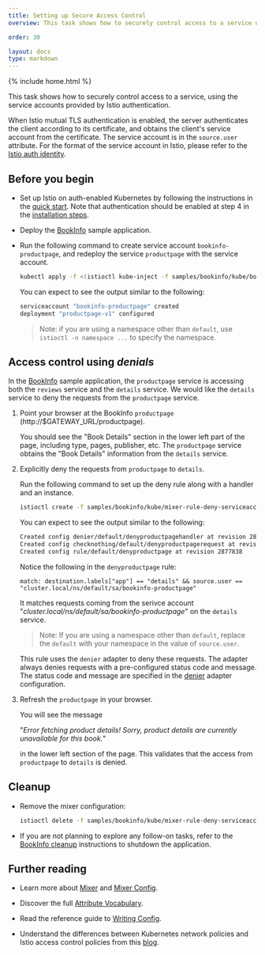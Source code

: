 ```yaml
---
title: Setting up Secure Access Control
overview: This task shows how to securely control access to a service using service accounts.

order: 30

layout: docs
type: markdown
---
```

{% include home.html %}

This task shows how to securely control access to a service,
using the service accounts provided by Istio authentication.

When Istio mutual TLS authentication is enabled, the server authenticates the client according to its certificate, and obtains the client's
service account from the certificate. The service account is in the `source.user` attribute.
For the format of the service account in Istio, please refer to the
[Istio auth identity]({{home}}/docs/concepts/security/mutual-tls.html#identity).

## Before you begin

* Set up Istio on auth-enabled Kubernetes by following the instructions in the
  [quick start]({{home}}/docs/setup/kubernetes/quick-start.html).
  Note that authentication should be enabled at step 4 in the
  [installation steps]({{home}}/docs/setup/kubernetes/quick-start.html#installation-steps).

* Deploy the [BookInfo]({{home}}/docs/guides/bookinfo.html) sample application.

* Run the following command to create service account `bookinfo-productpage`,
  and redeploy the service `productpage` with the service account.

  ```bash
  kubectl apply -f <(istioctl kube-inject -f samples/bookinfo/kube/bookinfo-add-serviceaccount.yaml)
  ```

  You can expect to see the output similar to the following:
  ```bash
  serviceaccount "bookinfo-productpage" created
  deployment "productpage-v1" configured
  ```


  > Note: if you are using a namespace other than `default`,
    use `istioctl -n namespace ...` to specify the namespace.

## Access control using _denials_

In the [BookInfo]({{home}}/docs/guides/bookinfo.html) sample application, the `productpage` service is accessing
both the `reviews` service and the `details` service. We would like the `details` service to deny the requests from
the `productpage` service.

1. Point your browser at the BookInfo `productpage` (http://$GATEWAY_URL/productpage).

   You should see the "Book Details" section in the lower left part of the page, including type, pages, publisher, etc.
   The `productpage` service obtains the "Book Details" information from the `details` service.

1. Explicitly deny the requests from `productpage` to `details`.

   Run the following command to set up the deny rule along with a handler and an instance.
   ```bash
   istioctl create -f samples/bookinfo/kube/mixer-rule-deny-serviceaccount.yaml
   ```
   You can expect to see the output similar to the following:
   ```bash
   Created config denier/default/denyproductpagehandler at revision 2877836
   Created config checknothing/default/denyproductpagerequest at revision 2877837
   Created config rule/default/denyproductpage at revision 2877838
   ```
   Notice the following in the `denyproductpage` rule:
   ```
   match: destination.labels["app"] == "details" && source.user == "cluster.local/ns/default/sa/bookinfo-productpage"
   ```
   It matches requests coming from the serivce account
   "_cluster.local/ns/default/sa/bookinfo-productpage_" on the `details` service.
   > Note:  If you are using a namespace other than `default`, replace the `default` with your namespace in the value of `source.user`.

   This rule uses the `denier` adapter to deny these requests.
   The adapter always denies requests with a pre-configured status code and message.
   The status code and message are specified in the [denier]({{home}}/docs/reference/config/adapters/denier.html)
   adapter configuration.

1. Refresh the `productpage` in your browser.

   You will see the message

   "_Error fetching product details! Sorry, product details are currently unavailable for this book._"

   in the lower left section of the page. This validates that the access from `productpage` to `details` is denied.

## Cleanup

* Remove the mixer configuration:

  ```bash
  istioctl delete -f samples/bookinfo/kube/mixer-rule-deny-serviceaccount.yaml
  ```

* If you are not planning to explore any follow-on tasks, refer to the
  [BookInfo cleanup]({{home}}/docs/guides/bookinfo.html#cleanup) instructions
  to shutdown the application.

## Further reading

* Learn more about [Mixer]({{home}}/docs/concepts/policy-and-control/mixer.html) and [Mixer Config]({{home}}/docs/concepts/policy-and-control/mixer-config.html).

* Discover the full [Attribute Vocabulary]({{home}}/docs/reference/config/mixer/attribute-vocabulary.html).

* Read the reference guide to [Writing Config]({{home}}/docs/reference/writing-config.html).

* Understand the differences between Kubernetes network policies and Istio
  access control policies from this
  [blog]({{home}}/blog/using-network-policy-in-concert-with-istio.html).

